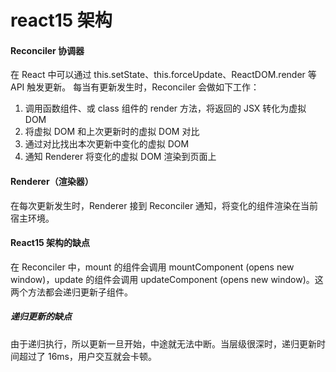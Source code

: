 # react15 架构

#### Reconciler 协调器

在 React 中可以通过 this.setState、this.forceUpdate、ReactDOM.render 等 API 触发更新。
每当有更新发生时，Reconciler 会做如下工作：

1. 调用函数组件、或 class 组件的 render 方法，将返回的 JSX 转化为虚拟 DOM
2. 将虚拟 DOM 和上次更新时的虚拟 DOM 对比
3. 通过对比找出本次更新中变化的虚拟 DOM
4. 通知 Renderer 将变化的虚拟 DOM 渲染到页面上

#### Renderer（渲染器）

在每次更新发生时，Renderer 接到 Reconciler 通知，将变化的组件渲染在当前宿主环境。

#### React15 架构的缺点

在 Reconciler 中，mount 的组件会调用 mountComponent (opens new window)，update 的组件会调用 updateComponent (opens new window)。这两个方法都会递归更新子组件。

##### 递归更新的缺点

由于递归执行，所以更新一旦开始，中途就无法中断。当层级很深时，递归更新时间超过了 16ms，用户交互就会卡顿。
